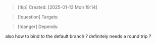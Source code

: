 
>[!tip] Created: [2025-01-13 Mon 19:14]

>[!question] Targets: 

>[!danger] Depends: 

also how to bind to the default branch ?
definitely needs a round trip ?
